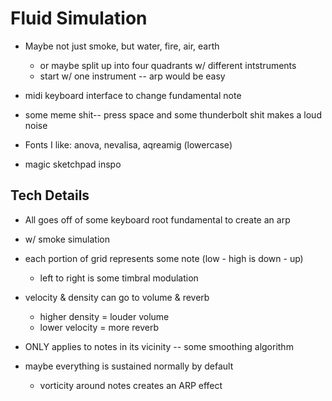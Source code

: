 # Fluid Simulation

- Maybe not just smoke, but water, fire, air, earth
    - or maybe split up into four quadrants w/ different intstruments
    - start w/ one instrument -- arp would be easy

- midi keyboard interface to change fundamental note

- some meme shit-- press space and some thunderbolt shit makes a loud noise

- Fonts I like: anova, nevalisa, aqreamig (lowercase)

- magic sketchpad inspo

## Tech Details

- All goes off of some keyboard root fundamental to create an arp

- w/ smoke simulation
- each portion of grid represents some note (low - high is down - up)
    - left to right is some timbral modulation
- velocity & density can go to volume & reverb
    - higher density = louder volume
    - lower velocity = more reverb
- ONLY applies to notes in its vicinity -- some smoothing algorithm
- maybe everything is sustained normally by default
    - vorticity around notes creates an ARP effect